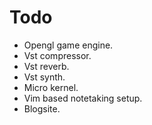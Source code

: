 # Todo
- Opengl game engine.
- Vst compressor.
- Vst reverb.
- Vst synth.
- Micro kernel.
- Vim based notetaking setup.
- Blogsite.
